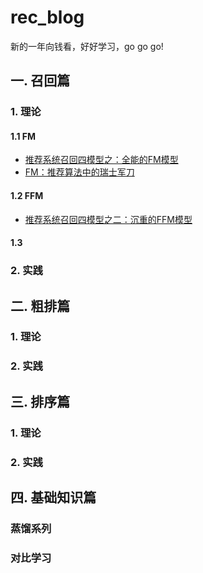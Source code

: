 # rec_blog

新的一年向钱看，好好学习，go go go!

## 一. 召回篇

### 1. 理论
#### 1.1 FM
+ [推荐系统召回四模型之：全能的FM模型](https://zhuanlan.zhihu.com/p/58160982)
+ [FM：推荐算法中的瑞士军刀](https://zhuanlan.zhihu.com/p/343174108)
#### 1.2 FFM
+ [推荐系统召回四模型之二：沉重的FFM模型](https://zhuanlan.zhihu.com/p/59528983)
#### 1.3 

### 2. 实践

## 二. 粗排篇

### 1. 理论
### 2. 实践

## 三. 排序篇

### 1. 理论
### 2. 实践

## 四. 基础知识篇

### 蒸馏系列

### 对比学习

### 
